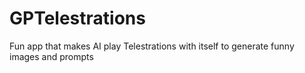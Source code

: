 # GPTelestrations
Fun app that makes AI play Telestrations with itself to generate funny images and prompts
